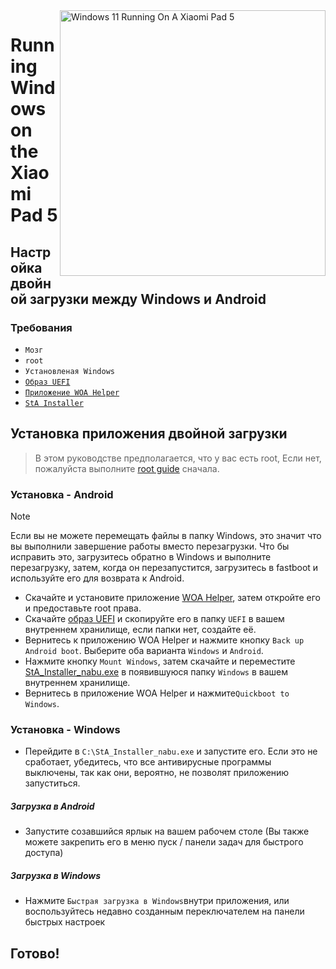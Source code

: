 <img align="right" src="https://raw.githubusercontent.com/erdilS/Port-Windows-11-Xiaomi-Pad-5/main/nabu.png" width="425" alt="Windows 11 Running On A Xiaomi Pad 5">


# Running Windows on the Xiaomi Pad 5

## Настройка двойной загрузки между Windows и Android

### Требования
- ```Мозг```
- ```root```
- ```Установленая Windows```
- [```Образ UEFI```](https://github.com/erdilS/Port-Windows-11-Xiaomi-Pad-5/releases/download/UEFI/uefi-v3.img)
- [```Приложение WOA Helper```](https://github.com/erdilS/Port-Windows-11-Xiaomi-Pad-5/releases/download/dualboot/woahelper.apk)
- [```StA Installer```](https://github.com/erdilS/Port-Windows-11-Xiaomi-Pad-5/releases/download/dualboot/StA_Installer_nabu.exe)

## Установка приложения двойной загрузки
> В этом руководстве предполагается, что у вас есть root, Если нет, пожалуйста выполните [root guide](2-rootguide-ru.md) сначала.

### Установка - Android
> [!NOTE]
> Если вы не можете перемещать файлы в папку Windows, это значит что вы выполнили завершение работы вместо перезагрузки. Что бы исправить это, загрузитесь обратно в Windows и выполните перезагрузку, затем, когда он перезапустится, загрузитесь в fastboot и используйте его для возврата к Android.
- Скачайте и установите приложение [WOA Helper](https://github.com/erdilS/Port-Windows-11-Xiaomi-Pad-5/releases/download/dualboot/woahelper.apk), затем откройте его и предоставьте root права.
- Скачайте [образ UEFI](https://github.com/erdilS/Port-Windows-11-Xiaomi-Pad-5/releases/download/UEFI/uefi-v3.img) и скопируйте его в папку `UEFI` в вашем внутреннем хранилище, если папки нет, создайте её.
- Вернитесь к приложению WOA Helper и нажмите кнопку `Back up Android boot`. Выберите оба варианта `Windows` и `Android`.
- Нажмите кнопку `Mount Windows`, затем скачайте и переместите [StA_Installer_nabu.exe](https://github.com/erdilS/Port-Windows-11-Xiaomi-Pad-5/releases/download/dualboot/StA_Installer_nabu.exe) в появившуюся папку `Windows` в вашем внутреннем хранилище.
- Вернитесь в приложение WOA Helper и нажмите`Quickboot to Windows`.

### Установка - Windows
- Перейдите в `C:\StA_Installer_nabu.exe` и запустите его. Если это не сработает, убедитесь, что все антивирусные программы выключены, так как они, вероятно, не позволят приложению запуститься.

##### Загрузка в Android
  - Запустите созавшийся ярлык на вашем рабочем столе (Вы также можете закрепить его в меню пуск / панели задач для быстрого доступа)

##### Загрузка в Windows
  - Нажмите `Быстрая загрузка в Windows`внутри приложения, или воспользуйтесь недавно созданным переключателем на панели быстрых настроек
  
## Готово!
